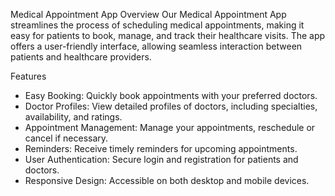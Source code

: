 Medical Appointment App
Overview
Our Medical Appointment App streamlines the process of scheduling medical appointments, making it easy for patients to book, manage, and track their healthcare visits. The app offers a user-friendly interface, allowing seamless interaction between patients and healthcare providers.

Features
- Easy Booking: Quickly book appointments with your preferred doctors.
- Doctor Profiles: View detailed profiles of doctors, including specialties, availability, and ratings.
- Appointment Management: Manage your appointments, reschedule or cancel if necessary.
- Reminders: Receive timely reminders for upcoming appointments.
- User Authentication: Secure login and registration for patients and doctors.
- Responsive Design: Accessible on both desktop and mobile devices.

